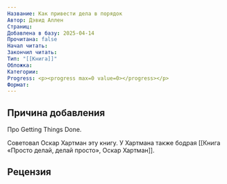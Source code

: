 ```yaml
---
Название: Как привести дела в порядок
Автор: Дэвид Аллен
Страниц: 
Добавлена в базу: 2025-04-14
Прочитана: false
Начал читать: 
Закончил читать: 
Тип: "[[Книга]]"
Обложка: 
Категории: 
Progress: <p><progress max=0 value=0></progress></p>
Формат:
---
```

## Причина добавления

Про Getting Things Done.

Советовал Оскар Хартман эту книгу. У Хартмана также бодрая [[Книга «Просто делай, делай просто», Оскар Хартман]].

## Рецензия

